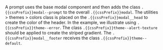 A prompt uses the base modal component and then adds the class `.{{cssPrefix}}modal--prompt` to the overall `.{{cssPrefix}}modal`. The utilities > themes > colors class is placed on the `.{{cssPrefix}}modal__head` to create the color of the header. In the example, we illustrate using `.{{cssPrefix}}theme--error`. The class `.{{cssPrefix}}theme--alert-texture` should be applied to create the striped gradient. The `.{{cssPrefix}}modal__footer` receives the class `.{{cssPrefix}}theme--default`.